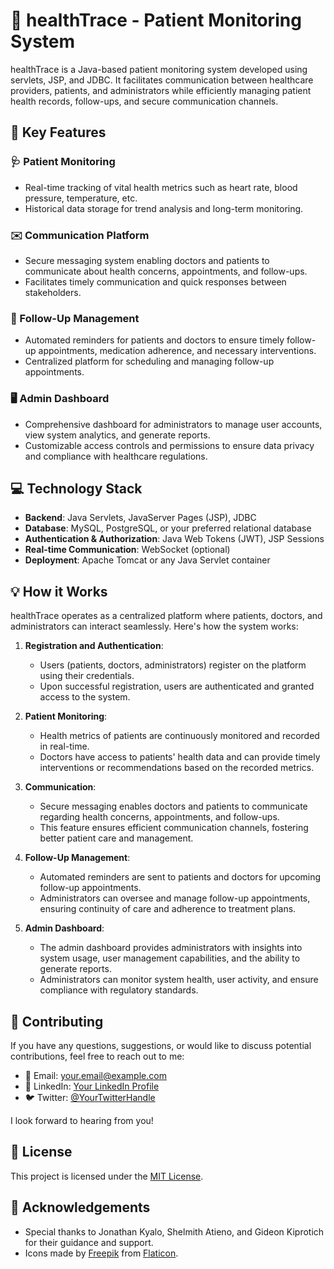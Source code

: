 # 🏥 healthTrace - Patient Monitoring System

healthTrace is a Java-based patient monitoring system developed using servlets, JSP, and JDBC. It facilitates communication between healthcare providers, patients, and administrators while efficiently managing patient health records, follow-ups, and secure communication channels.

## 🔑 Key Features

### 🩺 Patient Monitoring
- Real-time tracking of vital health metrics such as heart rate, blood pressure, temperature, etc.
- Historical data storage for trend analysis and long-term monitoring.

### ✉️ Communication Platform
- Secure messaging system enabling doctors and patients to communicate about health concerns, appointments, and follow-ups.
- Facilitates timely communication and quick responses between stakeholders.

### 📅 Follow-Up Management
- Automated reminders for patients and doctors to ensure timely follow-up appointments, medication adherence, and necessary interventions.
- Centralized platform for scheduling and managing follow-up appointments.

### 🖥️ Admin Dashboard
- Comprehensive dashboard for administrators to manage user accounts, view system analytics, and generate reports.
- Customizable access controls and permissions to ensure data privacy and compliance with healthcare regulations.

## 💻 Technology Stack

- **Backend**: Java Servlets, JavaServer Pages (JSP), JDBC
- **Database**: MySQL, PostgreSQL, or your preferred relational database
- **Authentication & Authorization**: Java Web Tokens (JWT), JSP Sessions
- **Real-time Communication**: WebSocket (optional)
- **Deployment**: Apache Tomcat or any Java Servlet container

## 💡 How it Works

healthTrace operates as a centralized platform where patients, doctors, and administrators can interact seamlessly. Here's how the system works:

1. **Registration and Authentication**:
   - Users (patients, doctors, administrators) register on the platform using their credentials.
   - Upon successful registration, users are authenticated and granted access to the system.

2. **Patient Monitoring**:
   - Health metrics of patients are continuously monitored and recorded in real-time.
   - Doctors have access to patients' health data and can provide timely interventions or recommendations based on the recorded metrics.

3. **Communication**:
   - Secure messaging enables doctors and patients to communicate regarding health concerns, appointments, and follow-ups.
   - This feature ensures efficient communication channels, fostering better patient care and management.

4. **Follow-Up Management**:
   - Automated reminders are sent to patients and doctors for upcoming follow-up appointments.
   - Administrators can oversee and manage follow-up appointments, ensuring continuity of care and adherence to treatment plans.

5. **Admin Dashboard**:
   - The admin dashboard provides administrators with insights into system usage, user management capabilities, and the ability to generate reports.
   - Administrators can monitor system health, user activity, and ensure compliance with regulatory standards.

## 🤝 Contributing

If you have any questions, suggestions, or would like to discuss potential contributions, feel free to reach out to me:

- 📧 Email: your.email@example.com
- 💼 LinkedIn: [Your LinkedIn Profile](https://www.linkedin.com/in/your-profile/)
- 🐦 Twitter: [@YourTwitterHandle](https://twitter.com/your-handle)

I look forward to hearing from you!

## 📝 License

This project is licensed under the [MIT License](LICENSE).

## 🙏 Acknowledgements

- Special thanks to Jonathan Kyalo, Shelmith Atieno, and Gideon Kiprotich for their guidance and support.
- Icons made by [Freepik](https://www.freepik.com) from [Flaticon](https://www.flaticon.com).
